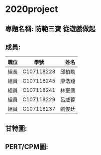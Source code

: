 # 2020project
## 專題名稱: 防範三寶 從遊戲做起


## 成員:

| 職位| 學號 | 姓名 |
|:-------| :--------: |-------: |
| 組長 | C107118228 | 邱柏勳 |
| 組員 | C107118245 | 廖浩翔 |
| 組員 | C107118241 | 林聖儒 |
| 組員 | C107118229 | 呂威蓉 |
| 組員 | C107118237 | 劉俊廷 |


## 甘特圖:


## PERT/CPM圖:









